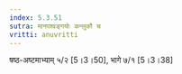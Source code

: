 ```yaml
---
index: 5.3.51
sutra: मानपश्वङ्गयोः कन्लुकौ च
vritti: anuvritti
---
```


षष्ठ-अष्टमाभ्याम् ५/२ [5।3।50], भागे ७/१  [5।3।38]